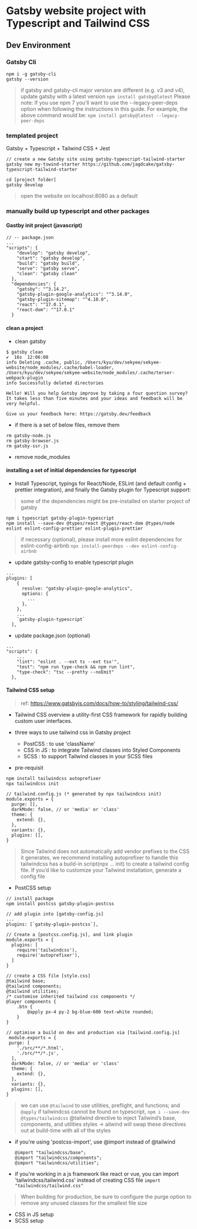 # Gatsby website project with Typescript and Tailwind CSS

## Dev Environment

### Gatsby Cli
```
npm i -g gatsby-cli
gatsby --version
```
> if gatsby and gatsby-cli major version are different (e.g. v3 and v4), update gatsby with a latest version
  ``` npm install gatsby@latest ```
> Please note: If you use npm 7 you’ll want to use the --legacy-peer-deps option when following the instructions in this guide. For example, the above command would be: ```npm install gatsby@latest --legacy-peer-deps```

### templated project
Gatsby + Typescript + Tailwind CSS + Jest
```
// create a new Gatsby site using gatsby-typescript-tailwind-starter
gatsby new my-tswind-starter https://github.com/jagdcake/gatsby-typescript-tailwind-starter

cd [project folder]
gatsby develop
```
> open the website on localhost:8080 as a default

### manually build up typescript and other packages
#### Gastby init project (javascript)
```
// -- package.json
...
"scripts": {
    "develop": "gatsby develop",
    "start": "gatsby develop",
    "build": "gatsby build",
    "serve": "gatsby serve",
    "clean": "gatsby clean"
  },
  "dependencies": {
    "gatsby": "^3.14.2",
    "gatsby-plugin-google-analytics": "^3.14.0",
    "gatsby-plugin-sitemap": "^4.10.0",
    "react": "^17.0.1",
    "react-dom": "^17.0.1"
  }
```

#### clean a project
- clean gatsby
```
$ gatsby clean                                                                              ✔  16s  12:06:08 
info Deleting .cache, public, /Users/kyu/dev/sekyee/sekyee-website/node_modules/.cache/babel-loader,
/Users/kyu/dev/sekyee/sekyee-website/node_modules/.cache/terser-webpack-plugin
info Successfully deleted directories

Hello! Will you help Gatsby improve by taking a four question survey?
It takes less than five minutes and your ideas and feedback will be very helpful.

Give us your feedback here: https://gatsby.dev/feedback
```

- if there is a set of below files, remove them
```
rm gatsby-node.js
rm gatsby-browser.js
rm gatsby-ssr.js
```

- remove node_modules

#### installing a set of initial dependencies for typescript
- Install Typescript, typings for React/Node, ESLint (and default config + prettier integration), and finally the Gatsby plugin for Typescript support:
> some of the dependencies might be pre-installed on starter project of gatsby
```
npm i typescript gatsby-plugin-typescript
npm install --save-dev @types/react @types/react-dom @types/node eslint eslint-config-prettier eslint-plugin-prettier
```
> if necessary (optional), please install more eslint dependencies for eslint-config-airbnb
  ```npx install-peerdeps --dev eslint-config-airbnb```

- update gatsby-config to enable typescript plugin
```
...
plugins: [
    {
      resolve: "gatsby-plugin-google-analytics",
      options: {
        ...
      },
    },
    ...
    `gatsby-plugin-typescript`
  ],
```

- update package.json (optional)
```
...
"scripts": {
    ...
    "lint": "eslint . --ext ts --ext tsx'",
    "test": "npm run type-check && npm run lint",
    "type-check": "tsc --pretty --noEmit"
  },
```

#### Tailwind CSS setup
> ref: https://www.gatsbyjs.com/docs/how-to/styling/tailwind-css/

- Tailwind CSS overview
a utility-first CSS framework for rapidly building custom user interfaces.

- three ways to use tailwind css in Gatsby project
  - PostCSS : to use 'className'
  - CSS in JS : to integrate Tailwind classes into Styled Components
  - SCSS : to support Tailwind classes in your SCSS files

- pre-requisit
```
npm install tailwindcss autoprefixer
npx tailwindcss init

// tailwind.config.js (* generated by npx tailwindcss init)
module.exports = {
  purge: [],
  darkMode: false, // or 'media' or 'class'
  theme: {
    extend: {},
  },
  variants: {},
  plugins: [],
}
```
> Since Tailwind does not automatically add vendor prefixes to the CSS it generates, we recommend installing autoprefixer to handle this
> tailwindcss has a build-in script(npx ... init) to create a tailwind config file.
> If you’d like to customize your Tailwind installation, generate a config file

- PostCSS setup
```
// install package
npm install postcss gatsby-plugin-postcss

// add plugin into [gatsby-config.js]
...
plugins: [`gatsby-plugin-postcss`],

// Create a [postcss.config.js], and link plugin
module.exports = {
  plugins: [
    require('tailwindcss'),
    require('autoprefixer'),
  ]
}

// create a CSS file [style.css]
@tailwind base;
@tailwind components;
@tailwind utilities;
/* customise inherited tailwind css components */
@layer components {
    .btn {
        @apply px-4 py-2 bg-blue-600 text-white rounded;
    }
}

// optimise a build on dev and production via [tailwind.config.js]
 module.exports = {
 purge: [
    './src/**/*.html',
    './src/**/*.js',
  ],
  darkMode: false, // or 'media' or 'class'
  theme: {
    extend: {},
  },
  variants: {},
  plugins: [],
}

```
> we can use ```@tailwind``` to use utilities, preflight, and functions; and ```@apply```
> if tailwindcss cannot be found on typescript, ```npm i --save-dev @types/tailwindcss```
> @tailwind directive to inject Tailwind’s base, components, and utilities styles -> ailwind will swap these directives out at build-time with all of the styles
  - if you're using 'postcss-import', use @import instead of @tailwind 
    ```
    @import "tailwindcss/base";
    @import "tailwindcss/components";
    @import "tailwindcss/utilities";
    ```
  - if you're working in a js framework like react or vue, you can import 'tailwindcss/tailwind.css' instead of creating CSS file ```import "tailwindcss/tailwind.css"```
> When building for production, be sure to configure the purge option to remove any unused classes for the smallest file size

- CSS in JS setup
- SCSS setup

